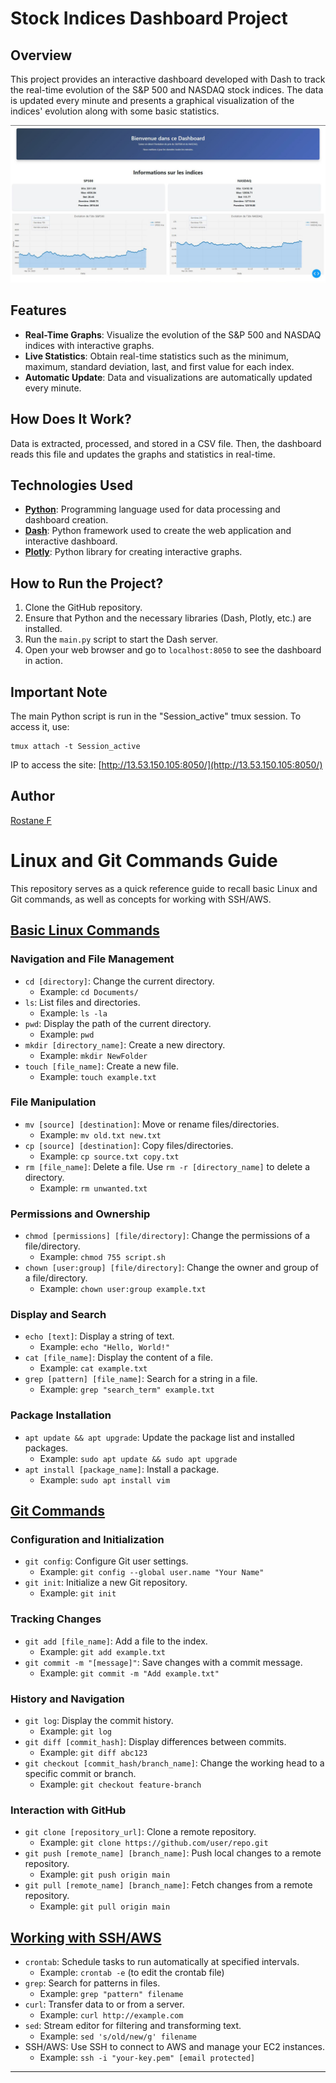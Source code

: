# Stock Indices Dashboard Project

## Overview

This project provides an interactive dashboard developed with Dash to track the real-time evolution of the S&P 500 and NASDAQ stock indices. The data is updated every minute and presents a graphical visualization of the indices' evolution along with some basic statistics.

![Example Image](Example.jpg)

## Features

- **Real-Time Graphs**: Visualize the evolution of the S&P 500 and NASDAQ indices with interactive graphs.
- **Live Statistics**: Obtain real-time statistics such as the minimum, maximum, standard deviation, last, and first value for each index.
- **Automatic Update**: Data and visualizations are automatically updated every minute.

## How Does It Work?

Data is extracted, processed, and stored in a CSV file. Then, the dashboard reads this file and updates the graphs and statistics in real-time.

## Technologies Used

- **[Python](https://www.python.org/)**: Programming language used for data processing and dashboard creation.
- **[Dash](https://dash.plotly.com/)**: Python framework used to create the web application and interactive dashboard.
- **[Plotly](https://plotly.com/)**: Python library for creating interactive graphs.

## How to Run the Project?

1. Clone the GitHub repository.
2. Ensure that Python and the necessary libraries (Dash, Plotly, etc.) are installed.
3. Run the `main.py` script to start the Dash server.
4. Open your web browser and go to `localhost:8050` to see the dashboard in action.

## Important Note

The main Python script is run in the "Session_active" tmux session. To access it, use: 
```shell
tmux attach -t Session_active
```
IP to access the site: [http://13.53.150.105:8050/](http://13.53.150.105:8050/)

## Author

[Rostane F](https://github.com/RostaneF)

# Linux and Git Commands Guide

This repository serves as a quick reference guide to recall basic Linux and Git commands, as well as concepts for working with SSH/AWS.

## [Basic Linux Commands](https://github.com/RostaneF/TD-git_linux/blob/main/CommandesBasiques/TD1.txt)

### Navigation and File Management
- `cd [directory]`: Change the current directory.
  - Example: `cd Documents/`
- `ls`: List files and directories.
  - Example: `ls -la`
- `pwd`: Display the path of the current directory.
  - Example: `pwd`
- `mkdir [directory_name]`: Create a new directory.
  - Example: `mkdir NewFolder`
- `touch [file_name]`: Create a new file.
  - Example: `touch example.txt`
  
### File Manipulation
- `mv [source] [destination]`: Move or rename files/directories.
  - Example: `mv old.txt new.txt`
- `cp [source] [destination]`: Copy files/directories.
  - Example: `cp source.txt copy.txt`
- `rm [file_name]`: Delete a file. Use `rm -r [directory_name]` to delete a directory.
  - Example: `rm unwanted.txt`
  
### Permissions and Ownership
- `chmod [permissions] [file/directory]`: Change the permissions of a file/directory.
  - Example: `chmod 755 script.sh`
- `chown [user:group] [file/directory]`: Change the owner and group of a file/directory.
  - Example: `chown user:group example.txt`

### Display and Search
- `echo [text]`: Display a string of text.
  - Example: `echo "Hello, World!"`
- `cat [file_name]`: Display the content of a file.
  - Example: `cat example.txt`
- `grep [pattern] [file_name]`: Search for a string in a file.
  - Example: `grep "search_term" example.txt`

### Package Installation
- `apt update && apt upgrade`: Update the package list and installed packages.
  - Example: `sudo apt update && sudo apt upgrade`
- `apt install [package_name]`: Install a package.
  - Example: `sudo apt install vim`

## [Git Commands](https://github.com/RostaneF/TD-git_linux/blob/main/CommandesBasiques/TD_Git.txt)

### Configuration and Initialization
- `git config`: Configure Git user settings.
  - Example: `git config --global user.name "Your Name"`
- `git init`: Initialize a new Git repository.
  - Example: `git init`

### Tracking Changes
- `git add [file_name]`: Add a file to the index.
  - Example: `git add example.txt`
- `git commit -m "[message]"`: Save changes with a commit message.
  - Example: `git commit -m "Add example.txt"`

### History and Navigation
- `git log`: Display the commit history.
  - Example: `git log`
- `git diff [commit_hash]`: Display differences between commits.
  - Example: `git diff abc123`
- `git checkout [commit_hash/branch_name]`: Change the working head to a specific commit or branch.
  - Example: `git checkout feature-branch`

### Interaction with GitHub
- `git clone [repository_url]`: Clone a remote repository.
  - Example: `git clone https://github.com/user/repo.git`
- `git push [remote_name] [branch_name]`: Push local changes to a remote repository.
  - Example: `git push origin main`
- `git pull [remote_name] [branch_name]`: Fetch changes from a remote repository.
  - Example: `git pull origin main`

## [Working with SSH/AWS](https://github.com/RostaneF/TD-git_linux/blob/main/CommandesBasiques/TD_Scrap_aws)

- `crontab`: Schedule tasks to run automatically at specified intervals.
  - Example: `crontab -e` (to edit the crontab file)
- `grep`: Search for patterns in files.
  - Example: `grep "pattern" filename`
- `curl`: Transfer data to or from a server.
  - Example: `curl http://example.com`
- `sed`: Stream editor for filtering and transforming text.
  - Example: `sed 's/old/new/g' filename`
- SSH/AWS: Use SSH to connect to AWS and manage your EC2 instances.
  - Example: `ssh -i "your-key.pem" [email protected]`

---

